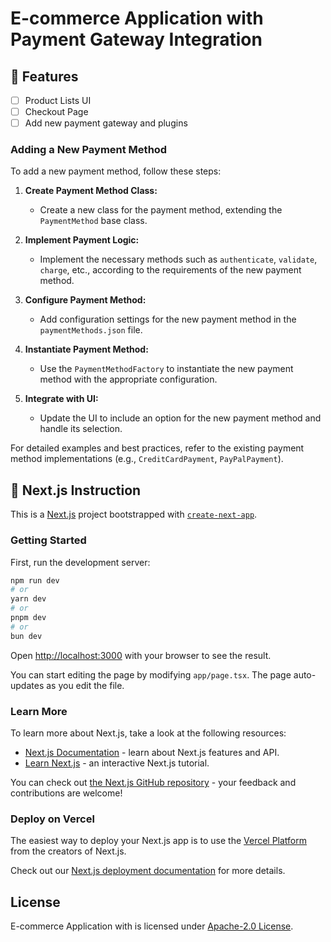 # E-commerce Application with Payment Gateway Integration

## 🎯 Features

- [ ] Product Lists UI
- [ ] Checkout Page
- [ ] Add new payment gateway and plugins

### Adding a New Payment Method

To add a new payment method, follow these steps:

1. **Create Payment Method Class:**
   - Create a new class for the payment method, extending the `PaymentMethod` base class.

2. **Implement Payment Logic:**
   - Implement the necessary methods such as `authenticate`, `validate`, `charge`, etc., according to the requirements of the new payment method.

3. **Configure Payment Method:**
   - Add configuration settings for the new payment method in the `paymentMethods.json` file.

4. **Instantiate Payment Method:**
   - Use the `PaymentMethodFactory` to instantiate the new payment method with the appropriate configuration.

5. **Integrate with UI:**
   - Update the UI to include an option for the new payment method and handle its selection.

For detailed examples and best practices, refer to the existing payment method implementations (e.g., `CreditCardPayment`, `PayPalPayment`).

## 🔧 Next.js Instruction

This is a [Next.js](https://nextjs.org/) project bootstrapped with [`create-next-app`](https://github.com/vercel/next.js/tree/canary/packages/create-next-app).

### Getting Started

First, run the development server:

```bash
npm run dev
# or
yarn dev
# or
pnpm dev
# or
bun dev
```

Open [http://localhost:3000](http://localhost:3000) with your browser to see the result.

You can start editing the page by modifying `app/page.tsx`. The page auto-updates as you edit the file.

### Learn More

To learn more about Next.js, take a look at the following resources:

- [Next.js Documentation](https://nextjs.org/docs) - learn about Next.js features and API.
- [Learn Next.js](https://nextjs.org/learn) - an interactive Next.js tutorial.

You can check out [the Next.js GitHub repository](https://github.com/vercel/next.js/) - your feedback and contributions are welcome!

### Deploy on Vercel

The easiest way to deploy your Next.js app is to use the [Vercel Platform](https://vercel.com/new?utm_medium=default-template&filter=next.js&utm_source=create-next-app&utm_campaign=create-next-app-readme) from the creators of Next.js.

Check out our [Next.js deployment documentation](https://nextjs.org/docs/deployment) for more details.

## License

E-commerce Application with is licensed under [Apache-2.0 License](LICENSE).
